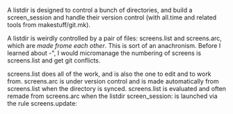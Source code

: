 A listdir is designed to control a bunch of directories, and build a screen_session and handle their version control (with all.time and related tools from makestuff/git.mk).

A listdir is weirdly controlled by a pair of files: screens.list and screens.arc, which are _made frome each other_. This is sort of an anachronism. Before I learned about <screenkey>-", I would micromanage the numbering of screens is screens.list and get git conflicts.

screens.list does all of the work, and is also the one to edit and to work from. screens.arc is under version control and is made automatically from screens.list when the directory is synced. screens.list is evaluated and often remade from screens.arc when the listdir screen_session: is launched via the rule screens.update:
